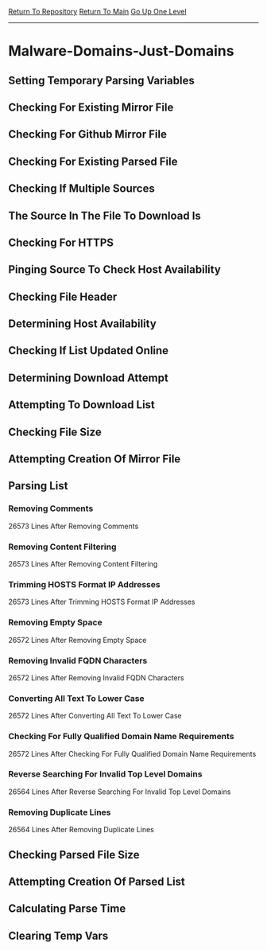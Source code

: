 [Return To Repository](https://github.com/deathbybandaid/piholeparser/)
[Return To Main](https://github.com/deathbybandaid/piholeparser/blob/master/RecentRunLogs/Mainlog.md)
[Go Up One Level](https://github.com/deathbybandaid/piholeparser/blob/master/RecentRunLogs/TopLevelScripts/30-Processing-External-Blacklists.md)
____________________________________
# Malware-Domains-Just-Domains
## Setting Temporary Parsing Variables
## Checking For Existing Mirror File
## Checking For Github Mirror File
## Checking For Existing Parsed File
## Checking If Multiple Sources
## The Source In The File To Download Is
## Checking For HTTPS
## Pinging Source To Check Host Availability
## Checking File Header
## Determining Host Availability
## Checking If List Updated Online
## Determining Download Attempt
## Attempting To Download List
## Checking File Size
## Attempting Creation Of Mirror File
## Parsing List
### Removing Comments
26573 Lines After Removing Comments
### Removing Content Filtering
26573 Lines After Removing Content Filtering
### Trimming HOSTS Format IP Addresses
26573 Lines After Trimming HOSTS Format IP Addresses
### Removing Empty Space
26572 Lines After Removing Empty Space
### Removing Invalid FQDN Characters
26572 Lines After Removing Invalid FQDN Characters
### Converting All Text To Lower Case
26572 Lines After Converting All Text To Lower Case
### Checking For Fully Qualified Domain Name Requirements
26572 Lines After Checking For Fully Qualified Domain Name Requirements
### Reverse Searching For Invalid Top Level Domains
26564 Lines After Reverse Searching For Invalid Top Level Domains
### Removing Duplicate Lines
26564 Lines After Removing Duplicate Lines
## Checking Parsed File Size
## Attempting Creation Of Parsed List
## Calculating Parse Time
## Clearing Temp Vars
